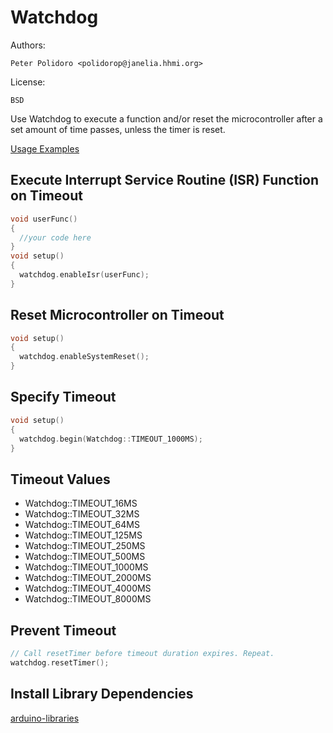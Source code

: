 # Watchdog

Authors:

    Peter Polidoro <polidorop@janelia.hhmi.org>

License:

    BSD

Use Watchdog to execute a function and/or reset the microcontroller
after a set amount of time passes, unless the timer is reset.

[Usage Examples](./examples)

## Execute Interrupt Service Routine (ISR) Function on Timeout

```cpp
void userFunc()
{
  //your code here
}
void setup()
{
  watchdog.enableIsr(userFunc);
}
```

## Reset Microcontroller on Timeout

```cpp
void setup()
{
  watchdog.enableSystemReset();
}
```

## Specify Timeout

```cpp
void setup()
{
  watchdog.begin(Watchdog::TIMEOUT_1000MS);
}
```

## Timeout Values

* Watchdog::TIMEOUT_16MS
* Watchdog::TIMEOUT_32MS
* Watchdog::TIMEOUT_64MS
* Watchdog::TIMEOUT_125MS
* Watchdog::TIMEOUT_250MS
* Watchdog::TIMEOUT_500MS
* Watchdog::TIMEOUT_1000MS
* Watchdog::TIMEOUT_2000MS
* Watchdog::TIMEOUT_4000MS
* Watchdog::TIMEOUT_8000MS

## Prevent Timeout

```cpp
// Call resetTimer before timeout duration expires. Repeat.
watchdog.resetTimer();
```

## Install Library Dependencies

[arduino-libraries](https://github.com/janelia-arduino/arduino-libraries)
